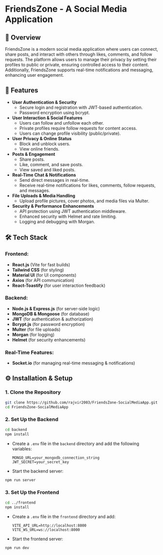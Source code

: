 # FriendsZone - A Social Media Application

## 📌 Overview

FriendsZone is a modern social media application where users can connect, share posts, and interact with others through likes, comments, and follow requests. The platform allows users to manage their privacy by setting their profiles to public or private, ensuring controlled access to their content. Additionally, FriendsZone supports real-time notifications and messaging, enhancing user engagement.

## 🚀 Features

- **User Authentication & Security**
  - Secure login and registration with JWT-based authentication.
  - Password encryption using bcrypt.
- **User Interaction & Social Features**
  - Users can follow and unfollow each other.
  - Private profiles require follow requests for content access.
  - Users can change profile visibility (public/private).
- **User Privacy & Online Status**
  - Block and unblock users.
  - View online friends.
- **Posts & Engagement**
  - Share posts.
  - Like, comment, and save posts.
  - View saved and liked posts.
- **Real-Time Chat & Notifications**
  - Send direct messages in real-time.
  - Receive real-time notifications for likes, comments, follow requests, and messages.
- **File Uploads & Media Handling**
  - Upload profile pictures, cover photos, and media files via Multer.
- **Security & Performance Enhancements**
  - API protection using JWT authentication middleware.
  - Enhanced security with Helmet and rate limiting.
  - Logging and debugging with Morgan.

## 🛠 Tech Stack

### **Frontend:**

- **React.js** (Vite for fast builds)
- **Tailwind CSS** (for styling)
- **Material UI** (for UI components)
- **Axios** (for API communication)
- **React-Toastify** (for user interaction feedback)

### **Backend:**

- **Node.js & Express.js** (for server-side logic)
- **MongoDB & Mongoose** (for database)
- **JWT** (for authentication & authorization)
- **Bcrypt.js** (for password encryption)
- **Multer** (for file uploads)
- **Morgan** (for logging)
- **Helmet** (for security enhancements)

### **Real-Time Features:**

- **Socket.io** (for managing real-time messaging & notifications)

## ⚙️ Installation & Setup

### **1. Clone the Repository**

```sh
git clone https://github.com/rajvir2003/FriendsZone-SocialMediaApp.git
cd FriendsZone-SocialMediaApp
```

### **2. Set Up the Backend**

```sh
cd backend
npm install
```

- Create a `.env` file in the `backend` directory and add the following variables:
  ```env
  MONGO_URL=your_mongodb_connection_string
  JWT_SECRET=your_secret_key
  ```
- Start the backend server:

```sh
npm run server
```

### **3. Set Up the Frontend**

```sh
cd ../frontend
npm install
```

- Create a `.env` file in the `frontend` directory and add:
  ```env
  VITE_API_URL=http://localhost:8000
  VITE_WS_URL=ws://localhost:8000
  ```
- Start the frontend server:

```sh
npm run dev
```

